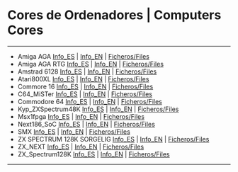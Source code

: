 # Cores de Ordenadores | Computers Cores

---------------------------------
* Amiga AGA [Info_ES](https://github.com/neptuno-fpga/Binaries/blob/main/Computers/ZZ--Infocomputer/Minimig_ES.md) | [Info_EN](https://github.com/neptuno-fpga/Binaries/blob/main/Computers/ZZ--Infocomputer/Minimig_EN.md) | [Ficheros/Files](https://github.com/neptuno-fpga/Binaries/tree/main/Computers/Amiga_Aga)
* Amiga AGA RTG [Info_ES](https://github.com/neptuno-fpga/Binaries/blob/main/Computers/ZZ--Infocomputer/Minimig_rtg_ES.md) | [Info_EN](https://github.com/neptuno-fpga/Binaries/blob/main/Computers/ZZ--Infocomputer/Minimig_rtg_EN.md) | [Ficheros/Files](https://github.com/neptuno-fpga/Binaries/tree/main/Computers/Amiga_Aga_RTG)
* Amstrad 6128 [Info_ES](https://github.com/neptuno-fpga/Binaries/blob/main/Computers/ZZ--Infocomputer/Amstrad_6128_ES.md) | [Info_EN](https://github.com/neptuno-fpga/Binaries/blob/main/Computers/ZZ--Infocomputer/Amstrad_6128_EN.md) | [Ficheros/Files](https://github.com/neptuno-fpga/Binaries/tree/main/Computers/Amstrad_6128)
* Atari800XL [Info_ES](https://github.com/neptuno-fpga/Binaries/blob/main/Computers/ZZ--Infocomputer/Atari800XL_ES.md) | [Info_EN](https://github.com/neptuno-fpga/Binaries/blob/main/Computers/ZZ--Infocomputer/Atari800XL_EN.md) | [Ficheros/Files](https://github.com/neptuno-fpga/Binaries/tree/main/Computers/Atari800XL)
* Commore 16 [Info_ES]() | [Info_EN]() | [Ficheros/Files](https://github.com/neptuno-fpga/Binaries/tree/main/Computers/C16)
* C64_MiSTer [Info_ES]() | [Info_EN]() | [Ficheros/Files](https://github.com/neptuno-fpga/Binaries/tree/main/Computers/C64_MiSTer)
* Commodore 64 [Info_ES]() | [Info_EN]() | [Ficheros/Files](https://github.com/neptuno-fpga/Binaries/tree/main/Computers/Commodore%2064)
* Kyp_ZXSpectrum48K [Info_ES]() | [Info_EN]() | [Ficheros/Files](https://github.com/neptuno-fpga/Binaries/tree/main/Computers/Kyp_ZXSpectrum48K)
* Msx1fpga [Info_ES]() | [Info_EN]() | [Ficheros/Files](https://github.com/neptuno-fpga/Binaries/tree/main/Computers/Msx1fpga)
* Next186_SoC [Info_ES]() | [Info_EN]() | [Ficheros/Files](https://github.com/neptuno-fpga/Binaries/tree/main/Computers/Next186_SoC)
* SMX [Info_ES]() | [Info_EN]() | [Ficheros/Files](https://github.com/neptuno-fpga/Binaries/tree/main/Computers/SMX)
* ZX SPECTRUM 128K SORGELIG [Info_ES]() | [Info_EN]() | [Ficheros/Files](https://github.com/neptuno-fpga/Binaries/tree/main/Computers/ZX%20SPECTRUM%20128K%20SORGELIG)
* ZX_NEXT [Info_ES]() | [Info_EN]() | [Ficheros/Files](https://github.com/neptuno-fpga/Binaries/tree/main/Computers/ZX_NEXT)
* ZX_Spectrum128K [Info_ES]() | [Info_EN]() | [Ficheros/Files](https://github.com/neptuno-fpga/Binaries/tree/main/Computers/ZX_Spectrum128K)

----------------------------------
